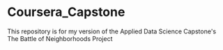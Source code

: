 # Coursera_Capstone
This repository is for my version of the Applied Data Science Capstone's The Battle of Neighborhoods Project 
